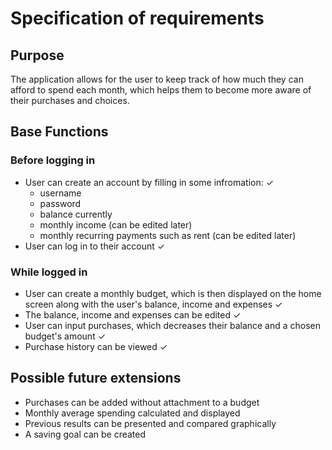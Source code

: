 # **Specification of requirements**

## Purpose

The application allows for the user to keep track of how much they can afford to spend each month, which helps them to become more aware of their purchases and choices.

## Base Functions
### Before logging in
- User can create an account by filling in some infromation: &check;
  - username
  - password
  - balance currently
  - monthly income (can be edited later)
  - monthly recurring payments such as rent (can be edited later)
- User can log in to their account &check;
### While logged in
- User can create a monthly budget, which is then displayed on the home screen along with the user's balance, income and expenses &check;
- The balance, income and expenses can be edited &check;
- User can input purchases, which decreases their balance and a chosen budget's amount &check;
- Purchase history can be viewed &check;

## Possible future extensions
- Purchases can be added without attachment to a budget
- Monthly average spending calculated and displayed
- Previous results can be presented and compared graphically
- A saving goal can be created



